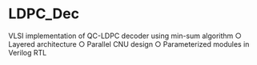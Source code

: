 # LDPC_Dec

VLSI implementation of QC-LDPC decoder using min-sum algorithm
○ Layered architecture
○ Parallel CNU design
○ Parameterized modules in Verilog RTL
